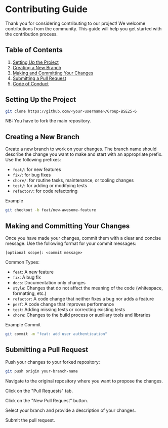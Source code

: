 # Contributing Guide

Thank you for considering contributing to our project! We welcome contributions from the community. This guide will help you get started with the contribution process.

## Table of Contents

1. [Setting Up the Project](#setting-up-the-project)
2. [Creating a New Branch](#creating-a-new-branch)
3. [Making and Committing Your Changes](#making-and-committing-your-changes)
4. [Submitting a Pull Request](#submitting-a-pull-request)
5. [Code of Conduct](#code-of-conduct)

## Setting Up the Project

```bash
git clone https://github.com/<your-username>/Group-BSE25-6
```

NB: You have to fork the main repository.

## Creating a New Branch

Create a new branch to work on your changes. The branch name should describe the change you want to make and start with an appropriate prefix. Use the following prefixes:

- `feat/`: for new features
- `fix/`: for bug fixes
- `chore/`: for routine tasks, maintenance, or tooling changes
- `test/`: for adding or modifying tests
- `refactor/`: for code refactoring

Example

```bash
git checkout -b feat/new-awesome-feature
```

## Making and Committing Your Changes

Once you have made your changes, commit them with a clear and concise message. Use the following format for your commit messages:

```
[optional scope]: <commit message>
```

Common Types:

- `feat`: A new feature
- `fix`: A bug fix
- `docs`: Documentation only changes
- `style`: Changes that do not affect the meaning of the code (whitespace, formatting, etc.)
- `refactor`: A code change that neither fixes a bug nor adds a feature
- `perf`: A code change that improves performance
- `test`: Adding missing tests or correcting existing tests
- `chore`: Changes to the build process or auxiliary tools and libraries

Example Commit

```bash
git commit -m "feat: add user authentication"
```

## Submitting a Pull Request

Push your changes to your forked repository:

```bash
git push origin your-branch-name
```

Navigate to the original repository where you want to propose the changes.

Click on the "Pull Requests" tab.

Click on the "New Pull Request" button.

Select your branch and provide a description of your changes.

Submit the pull request.
